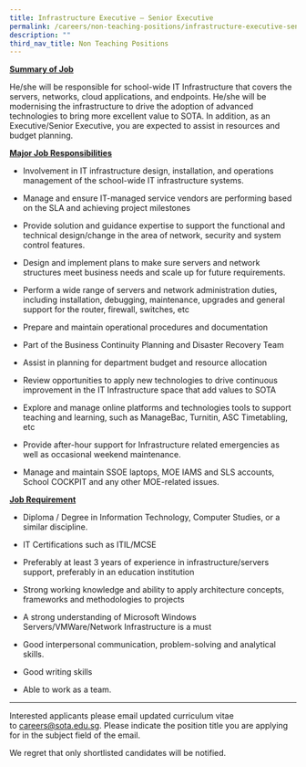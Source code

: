 ```yaml
---
title: Infrastructure Executive – Senior Executive
permalink: /careers/non-teaching-positions/infrastructure-executive-senior-executive/
description: ""
third_nav_title: Non Teaching Positions
---
```

<b><u>Summary of Job</u></b>

He/she will be responsible for school-wide IT Infrastructure that covers the servers, networks, cloud applications, and endpoints. He/she will be modernising the infrastructure to drive the adoption of advanced technologies to bring more excellent value to SOTA. In addition, as an Executive/Senior Executive, you are expected to assist in resources and budget planning.  
  
<b><u>Major Job Responsibilities</u></b>

*   Involvement in IT infrastructure design, installation, and operations management of the school-wide IT infrastructure systems.&nbsp;
    
*   Manage and ensure IT-managed service vendors are performing based on the SLA and achieving project milestones
    
*   Provide solution and guidance expertise to support the functional and technical design/change in the area of network, security and system control features.&nbsp;
    
*   Design and implement plans to make sure servers and network structures meet business needs and scale up for future requirements.&nbsp;
    
*   Perform a wide range of servers and network administration duties, including installation, debugging, maintenance, upgrades and general support for the router, firewall, switches, etc
    
*   Prepare and maintain operational procedures and documentation
    
*   Part of the Business Continuity Planning and Disaster Recovery Team
    
*   Assist in planning for department budget and resource allocation
    
*   Review opportunities to apply new technologies to drive continuous improvement in the IT Infrastructure space that add values to SOTA
    
*   Explore and manage online platforms and technologies tools to support teaching and learning, such as ManageBac, Turnitin, ASC Timetabling, etc
    
*   Provide after-hour support for Infrastructure related emergencies as well as occasional weekend maintenance.
    
*   Manage and maintain SSOE laptops, MOE IAMS and SLS accounts, School COCKPIT and any other MOE-related issues.
    

<b><u>Job Requirement</u></b>

*   Diploma / Degree in Information Technology, Computer Studies, or a similar discipline.
    
*   IT Certifications such as ITIL/MCSE
    
*   Preferably at least 3 years of experience in infrastructure/servers support, preferably in an education institution
    
*   Strong working knowledge and ability to apply architecture concepts, frameworks and methodologies to projects
    
*   A strong understanding of Microsoft Windows Servers/VMWare/Network Infrastructure is a must
    
*   Good interpersonal communication, problem-solving and analytical skills.
    
*   Good writing skills
    
*   Able to work as a team.
    

  

* * *

Interested applicants please email updated curriculum vitae to&nbsp;[careers@sota.edu.sg](mailto:careers@sota.edu.sg). Please indicate the position title you are applying for in the subject field of the email.  
  
We regret that only shortlisted candidates will be notified.